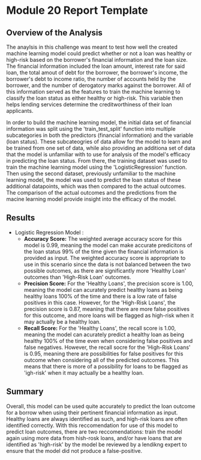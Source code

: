 # Module 20 Report Template

## Overview of the Analysis

The anaylsis in this challenge was meant to test how well the created machine learning model could predict whether or not a loan was healthy or high-risk based on the borrower's financial information and the loan size. The financial information included the loan amount, interest rate for said loan, the total amout of debt for the borrower, the borrower's income, the borrower's debt to income ratio, the number of accounts held by the borrower, and the number of derogatory marks against the borrower. All of this information served as the features to train the machine learning to classify the loan status as either healthy or high-risk. This variable then helps lending services determine the creditworthiness of their loan applicants. 

In order to build the machine learning model, the initial data set of financial information was split using the 'train_test_split' function into multiple subcategories in both the predictors (financial information) and the variable (loan status). These subcateogries of data allow for the model to learn and be trained from one set of data, while also providing an additiona set of data that the model is unfamiliar with to use for analysis of the model's efficacy in predicting the loan status. From there, the training dataset was used to train the machine learning model using the 'LogisticRegression' function. Then using the second dataset, previously unfamiliar to the machine learning model, the model was used to predict the loan status of these additional datapoints, which was then compared to the actual outcomes. The comparison of the actual outcomes and the predictions from the macine learning model provide insight into the efficacy of the model. 

## Results

* Logistic Regression Model :
    * __Accuracy Score:__ The weighted average accuracy score for this model is 0.99, meaning the model can make accurate predicitons of the loan status 99% of the time given the financial information is provided as input. The weighted accuracy score is appropriate to use in this scenario since the data is not balanced between the two possible outcomes, as there are significantly more 'Healthy Loan' outcomes than 'High-Risk Loan' outcomes.
    * __Precision Score:__ For the 'Healthy Loans', the precision score is 1.00, meaning the model can acurately predict healthy loans as being healthy loans 100% of the time and there is a low rate of false positives in this case. However, for the 'High-Risk Loans', the precision score is 0.87, meaning that there are more false positives for this outcome, and more loans will be flagged as high-risk when it may actually be a healthy loan.
    * __Recall Score:__ For the 'Healthy Loans', the recall score is 1.00, meaning the model can acurately predict a healthy loan as being healthy 100% of the time even when considering false positives and false negatives. However, the recall socre for the 'High-Risk Loans' is 0.95, meaning there are possibilities for false positives for this outcome when considering all of the predicted outcomes. This means that there is more of a possibility for loans to be flagged as 'igh-risk' when it may actually be a healthy loan. 

## Summary

Overall, this model can be used quite accurately to predict the loan outcome for a borrow when using their pertinent financial information as input. Healthy loans are always identified as such, and high-risk loans are often identified correctly. With this reccomendation for use of this model to predict loan outcomes, there are two reccomendations: train the model again using more data from hish-rosk loans, and/or have loans that are identified as 'high-risk' by the model be reviewed by a lendikng expert to ensure that the model did not produce a false-positive. 
